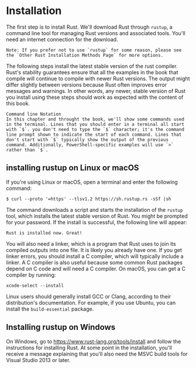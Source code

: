 # Installation
The first step is to install Rust. We'll download Rust through `rustup`, a command line tool for managing Rust versions and associated tools. You'll need an internet connection for the download.

    Note: If you prefer not to use `rustup` for some reason, please see the `Other Rust Installation Methods Page` for more options. 

The following steps install the latest stable version of the rust compiler. Rust's stability guarantees ensure that all the examples in the book that compile will continue to compile with newer Rust versions. The output might differ slightly between versions because Rust often improves error messages and warnings. In other words, any newer, stable version of Rust you install using these steps should work as expected with the content of this book.

    Command line Notation
    In this chapter and throught the book, we'll show some commands used in the terminal. Lines that you should enter in a terminal all start with `$`. you don't need to type the `$` character; it's the command line prompt shown to indicate the start of each command. Lines that don't start with `$` typically show the output of the previous command. Additionally, PowerShell-specific examples will use `>` rather than `$`.

## installing rustup on Linux or macOS

If you're using Linux or macOS, open a terminal and enter the following command:
```
$ curl --proto '=https' --tlsv1.2 https://sh.rustup.rs -sSf |sh
```
The command downloads a script and starts the installation of the `rustup` tool, which installs the latest stable version of Rust. You might be prompted for your password. If the install is successful, the following line will appear:

    Rust is installed now. Great!

You will also need a linker, which is a program that Rust uses to join its compiled outputs into one file. It is likely you already have one. If you get linker errors, you should install a C compiler, which will typically include a linker. A C compiler is also useful because some common Rust packages depend on C code and will need a C compiler.
On macOS, you can get a C compiler by running:
```
xcode-select --install
```
Linux users should generally install GCC or Clang, according to their distribution's documentation. For example, if you use Ubuntu, you can install the `build-essential` package.

## Installing rustup on Windows
On Windows, go to https://www.rust-lang.org/tools/install and follow the instructions for installing Rust. At some point in the installation, you'll receive a message explaining that you'll also need the MSVC build tools for Visual Studio 2013 or later.


